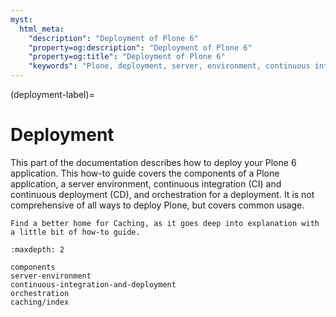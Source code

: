```yaml
---
myst:
  html_meta:
    "description": "Deployment of Plone 6"
    "property=og:description": "Deployment of Plone 6"
    "property=og:title": "Deployment of Plone 6"
    "keywords": "Plone, deployment, server, environment, continuous integration, continuous deployment, automation, tuning, optimatization, orchestration, Docker, Swarm, Kubernetes"
---
```


(deployment-label)=

# Deployment

This part of the documentation describes how to deploy your Plone 6 application.
This how-to guide covers the components of a Plone application, a server environment, continuous integration (CI) and continuous deployment (CD), and orchestration for a deployment.
It is not comprehensive of all ways to deploy Plone, but covers common usage.


```{todo}
Find a better home for Caching, as it goes deep into explanation with a little bit of how-to guide.
```

```{toctree}
:maxdepth: 2

components
server-environment
continuous-integration-and-deployment
orchestration
caching/index
```
